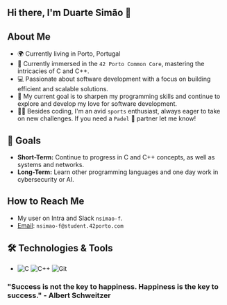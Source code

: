 ## Hi there, I'm Duarte Simão 👋

## About Me
- 🌍 Currently living in Porto, Portugal
- 📘 Currently immersed in the `42 Porto Common Core`, mastering the intricacies of C and C++.
- 💻 Passionate about software development with a focus on building efficient and scalable solutions.
- 🤖 My current goal is to sharpen my programming skills and continue to explore and develop my love for software development.
- 🏋️‍♀️ Besides coding, I'm an avid `sports` enthusiast, always eager to take on new challenges. If you need a `Padel` 🎾 partner let me know!

## 🎯 Goals
- **Short-Term:** Continue to progress in C and C++ concepts, as well as systems and networks.
- **Long-Term:** Learn other programming languages and one day work in cybersecurity or AI.

## How to Reach Me
-  My user on Intra and Slack `nsimao-f`.
- [Email](mailto:nsimao-f@student.42porto.com): `nsimao-f@student.42porto.com`

## 🛠️ Technologies & Tools
- ![C](https://img.shields.io/badge/C-A8B9CC?style=for-the-badge&logo=c&logoColor=white)  ![C++](https://img.shields.io/badge/C++-00599C?style=for-the-badge&logo=cplusplus&logoColor=white)  ![Git](https://img.shields.io/badge/Git-F05032?style=for-the-badge&logo=git&logoColor=white)

### "Success is not the key to happiness. Happiness is the key to success." - Albert Schweitzer
